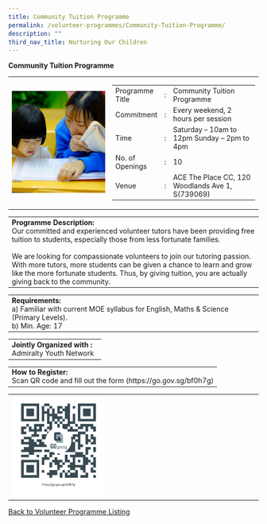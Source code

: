 ```yaml
---
title: Community Tuition Programme
permalink: /volunteer-programmes/Community-Tuition-Programme/
description: ""
third_nav_title: Nurturing Our Children
---
```

**Community Tuition Programme**

<table border="0" width="100%">
	<tr>
		<td width="40%">
			<img src="/images/Community%20Tuition%20Programme.png" style="width=200px;height=auto;"/>
		</td>
		<td width="60%">
			<table border="0" width="100%">
				<tr>
					<td width="20%">
						Programme Title
					</td>
					<td width="5%">
						:
					</td>
					<td  width="75%">
						Community Tuition Programme
					</td>
				</tr>
				<tr>
					<td width="20%">
						Commitment
					</td>
					<td width="5%">
						:
					</td>
					<td  width="75%">
						   Every weekend, 2 hours per session
					</td>
				</tr>
				<tr>
					<td width="20%">
						Time
					</td>
					<td width="5%">
						:
					</td>
					<td  width="75%">
						Saturday – 10am to 12pm 
						Sunday – 2pm to 4pm
					</td>
				</tr>
				<tr>
					<td width="20%">
						No. of Openings
					</td>
					<td width="5%">
						:
					</td>
					<td  width="75%">
						10
					</td>
				</tr>
				<tr>
					<td width="20%">
						Venue
					</td>
					<td width="5%">
						:
					</td>
					<td  width="75%">
						ACE The Place CC, 120 Woodlands Ave 1, S(739069)
					</td>
				</tr>
			</table>
		</td>
	</tr>
</table>

<table border="0" width="100%">
	<tr>
		<td>
			<b>Programme Description:</b><br>
			   Our committed and experienced volunteer tutors have been providing free tuition to students, especially those from less fortunate families. <br> 
			<br>We are looking for compassionate volunteers to join our tutoring passion. With more tutors, more students can be given a chance to learn and grow like the more fortunate students. Thus, by giving tuition, you are actually giving back to the community.
		</td>
	</tr>
</table>

<table border="0" width="100%">
	<tr>
		<td>
			<b>Requirements:</b><br>
			a) Familiar with current MOE syllabus for English, Maths & Science (Primary Levels). <br>
b) Min. Age: 17
		</td>
	</tr>
</table>

<table border="0" width="100%">
	<tr>
		<td>
			<b>Jointly Organized with :</b><br>
			   Admiralty Youth Network
			&nbsp;
		</td>
	</tr>
</table>

<table border="0" width="100%">
	<tr>
		<td>
			<b>How to Register:</b><br>
			Scan QR code and fill out the form (https://go.gov.sg/bf0h7g)<br>
		</td>
	</tr>
</table>

<table border="0" width="100%">
	<tr>
		<td width="40%">
			<img src="/images/Community%20Tuition%20QR%20code.png" style="width=200px;height=auto;"/>
		</td>
		<td>
			&nbsp;
		</td>
	</tr>
	</table>

<a href="/volunteer-programmes/Programmes">
	Back to Volunteer Programme Listing
	</a>
